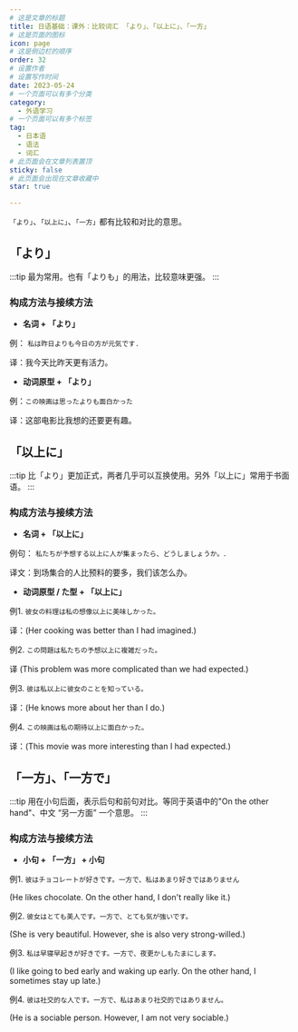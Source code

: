 ```yaml
---
# 这是文章的标题
title: 日语基础：课外：比较词汇 「より」、「以上に」、「一方」 
# 这是页面的图标
icon: page
# 这是侧边栏的顺序
order: 32
# 设置作者
# 设置写作时间
date: 2023-05-24
# 一个页面可以有多个分类
category:
  - 外语学习
# 一个页面可以有多个标签
tag:
  - 日本语
  - 语法
  - 词汇
# 此页面会在文章列表置顶
sticky: false
# 此页面会出现在文章收藏中
star: true

---
```





`「より」`、`「以上に」`、`「一方」`都有比较和对比的意思。


## 「より」

:::tip
最为常用。也有「よりも」的用法，比较意味更强。
:::

### 构成方法与接续方法


- **名词 + 「より」**

例： `私は昨日よりも今日の方が元気です.`　

译：我今天比昨天更有活力。

- **动词原型 + 「より」**

例：`この映画は思ったよりも面白かった`

译：这部电影比我想的还要更有趣。


## 「以上に」


:::tip
比「より」更加正式，两者几乎可以互换使用。另外「以上に」常用于书面语。
:::

### 构成方法与接续方法

- **名词 + 「以上に」**

例句： `私たちが予想する以上に人が集まったら、どうしましょうか。`.　

译文：到场集合的人比预料的要多，我们该怎么办。

- **动词原型 / た型 + 「以上に」**


例1. `彼女の料理は私の想像以上に美味しかった。`

译：(Her cooking was better than I had imagined.)

例2. `この問題は私たちの予想以上に複雑だった。`

译 (This problem was more complicated than we had expected.)

例3. `彼は私以上に彼女のことを知っている。`

译：(He knows more about her than I do.)

例4. `この映画は私の期待以上に面白かった。`

译：(This movie was more interesting than I had expected.)
　　

## 「一方」、「一方で」

:::tip
用在小句后面，表示后句和前句对比。等同于英语中的"On the other hand"、中文 “另一方面” 一个意思。
:::

### 构成方法与接续方法

- **小句 + 「一方」 + 小句**


例1. `彼はチョコレートが好きです。一方で、私はあまり好きではありません`

(He likes chocolate. On the other hand, I don't really like it.)

例2. `彼女はとても美人です。一方で、とても気が強いです。`

(She is very beautiful. However, she is also very strong-willed.)

例3. `私は早寝早起きが好きです。一方で、夜更かしもたまにします。`

(I like going to bed early and waking up early. On the other hand, I sometimes stay up late.)

例4. `彼は社交的な人です。一方で、私はあまり社交的ではありません。`

(He is a sociable person. However, I am not very sociable.)
